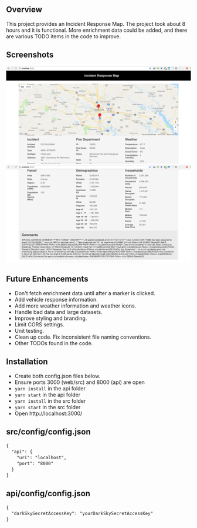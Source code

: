 Overview
--------
This project provides an Incident Response Map. The project took about 8 hours and it is functional. More enrichment data could be added, and there are various TODO items in the code to improve.

Screenshots
-----------

![IncidentResponse1](https://github.com/axs221/incident-enrichment/blob/master/public/IncidentResponse1.png)
![IncidentResponse2](https://github.com/axs221/incident-enrichment/blob/master/public/IncidentResponse2.png)

Future Enhancements
-------------------
* Don't fetch enrichment data until after a marker is clicked.
* Add vehicle response information.
* Add more weather information and weather icons.
* Handle bad data and large datasets.
* Improve styling and branding.
* Limit CORS settings.
* Unit testing.
* Clean up code. Fix inconsistent file naming conventions.
* Other TODOs found in the code.

Installation
------------
* Create both config.json files below.
* Ensure ports 3000 (web/src) and 8000 (api) are open
* `yarn install` in the api folder
* `yarn start` in the api folder
* `yarn install` in the src folder
* `yarn start` in the src folder
* Open http://localhost:3000/

src/config/config.json
----------------------

```
{
  "api": {
    "uri": "localhost",
    "port": "8000"
  }
}
```

api/config/config.json
----------------------

```
{
  "darkSkySecretAccessKey": "yourDarkSkySecretAccessKey"
}
```
